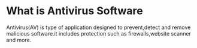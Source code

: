 # What is Antivirus Software

Antivirus(AV) is type of application designed to prevent,detect and remove malicious software.it includes protection such as firewalls,website scanner and more.